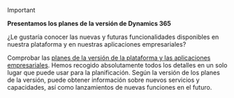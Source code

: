 > [!IMPORTANT]
> **Presentamos los planes de la versión de Dynamics 365**
>
> ¿Le gustaría conocer las nuevas y futuras funcionalidades disponibles en nuestra plataforma y en nuestras aplicaciones empresariales? 
> 
> Comprobar las [planes de la versión de la plataforma y las aplicaciones empresariales](https://go.microsoft.com/fwlink/?linkid=2010158). Hemos recogido absolutamente todos los detalles en un solo lugar que puede usar para la planificación. Según la versión de los planes de la versión, puede obtener información sobre nuevos servicios y capacidades, así como lanzamientos de nuevas funciones en el futuro.
